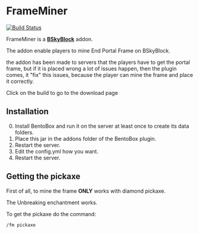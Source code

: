 # FrameMiner
  [![Build Status](https://ci.codemc.org/job/ARPlugins/job/FrameMiner/badge/icon)](https://ci.codemc.org/job/ARPlugins/job/FrameMiner/)  

FrameMiner is a [**BSkyBlock**](https://github.icom/BentoBoxWorld/BSkyBlock) addon.

The addon enable players to mine End Portal Frame on BSkyBlock.

the addon has been made to servers that the players have to get the portal frame, but if it is placed wrong a lot of issues happen, then the plugin comes, it "fix" this issues, because the player can mine the frame and place it correctly.

Click on the build to go to the download page

## Installation

0. Install BentoBox and run it on the server at least once to create its data folders.
1. Place this jar in the addons folder of the BentoBox plugin.
2. Restart the server.
3. Edit the config.yml how you want.
4. Restart the server.

## Getting the pickaxe

First of all, to mine the frame **ONLY** works with diamond pickaxe.

The Unbreaking enchantment works.

To get the pickaxe do the command:

`/fm pickaxe`
